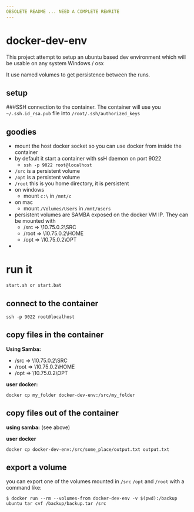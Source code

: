 ```yaml
---
OBSOLETE README ... NEED A COMPLETE REWRITE
---
```

# docker-dev-env

This project attempt to setup an ubuntu based dev environment which will be usable on any
system Windows / osx 

It use named volumes to get persistence between the runs.

## setup
###SSH connection to the container.
The container will use you `~/.ssh.id_rsa.pub` file into `/root/.ssh/authorized_keys`


## goodies
- mount the host docker socket so you can use docker from inside the container
- by default it start a container with ssH daemon on port 9022
     - `ssh -p 9022 root@localhost`
- `/src` is a persistent volume
- `/opt` is a persistent volume
- `/root` this is you home directory, it is persistent
- on windows
  - mount `c:\` in `/mnt/c`
- on mac
  - mount `/Volumes/Users` in `/mnt/users`
- persistent volumes are SAMBA exposed on the docker VM IP. They can be mounted with 
    - /src => \\10.75.0.2\SRC
    - /root => \\10.75.0.2\HOME
    - /opt => \\10.75.0.2\OPT
- 

# run it
```
start.sh or start.bat
```
## connect to the container
```
ssh -p 9022 root@localhost
```

## copy files in the container
**Using Samba:**
- /src => \\10.75.0.2\SRC
- /root => \\10.75.0.2\HOME
- /opt => \\10.75.0.2\OPT

**user docker:**
```
docker cp my_folder docker-dev-env:/src/my_folder
```

## copy files out of the container
**using samba:** (see above)

**user docker**
```
docker cp docker-dev-env:/src/some_place/output.txt output.txt
```
## export a volume
you can export one of the volumes mounted in `/src` `/opt` and `/root` with a command like:
```
$ docker run --rm --volumes-from docker-dev-env -v $(pwd):/backup ubuntu tar cvf /backup/backup.tar /src
```
